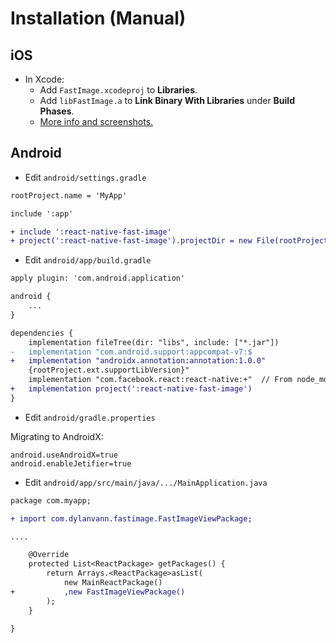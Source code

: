 # Installation (Manual)

## iOS

- In Xcode:
    - Add `FastImage.xcodeproj` to **Libraries**.
    - Add `libFastImage.a` to **Link Binary With Libraries** under **Build Phases**.
    - [More info and screenshots.](http://facebook.github.io/react-native/docs/linking-libraries-ios.html#content)

## Android

* Edit `android/settings.gradle`

```diff
rootProject.name = 'MyApp'

include ':app'

+ include ':react-native-fast-image'
+ project(':react-native-fast-image').projectDir = new File(rootProject.projectDir, '../node_modules/react-native-fast-image/android')
```

* Edit `android/app/build.gradle`

```diff
apply plugin: 'com.android.application'

android {
    ...
}

dependencies {
    implementation fileTree(dir: "libs", include: ["*.jar"])
-   implementation "com.android.support:appcompat-v7:$
+   implementation "androidx.annotation:annotation:1.0.0"
    {rootProject.ext.supportLibVersion}"
    implementation "com.facebook.react:react-native:+"  // From node_modules
+   implementation project(':react-native-fast-image')
}
```
* Edit `android/gradle.properties`

 Migrating to AndroidX:
```gradle.properties
android.useAndroidX=true
android.enableJetifier=true
```

* Edit `android/app/src/main/java/.../MainApplication.java`

```diff
package com.myapp;

+ import com.dylanvann.fastimage.FastImageViewPackage;

....

    @Override
    protected List<ReactPackage> getPackages() {
        return Arrays.<ReactPackage>asList(
            new MainReactPackage()
+           ,new FastImageViewPackage()
        );
    }

}
```